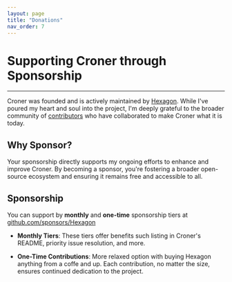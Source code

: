 ```yaml
---
layout: page
title: "Donations"
nav_order: 7
---
```


# Supporting Croner through Sponsorship

---

Croner was founded and is actively maintained by [Hexagon](https://github.com/Hexagon). While I've poured my heart and soul into the project, I'm deeply grateful to the broader community of [contributors](https://github.com/Hexagon/croner/graphs/contributors) who have collaborated to make Croner what it is today.

## Why Sponsor?

Your sponsorship directly supports my ongoing efforts to enhance and improve Croner. By becoming a sponsor, you're fostering a broader open-source ecosystem and ensuring it remains free and accessible to all.

## Sponsorship

You can support by **monthly** and **one-time** sponsorship tiers at [github.com/sponsors/Hexagon](https://github.com/sponsors/Hexagon?frequency=one-time&sponsor=Hexagon)

- **Monthly Tiers**: These tiers offer benefits such listing in Croner's README, priority issue resolution, and more.

- **One-Time Contributions**: More relaxed option with buying Hexagon anything from a coffe and up. Each contribution, no matter the size, ensures continued dedication to the project.